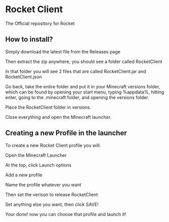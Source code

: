 # Rocket Client
The Official repository for Rocket

## How to install?

Simply download the latest file from the Releases page

Then extract the zip anywhere, you should see a folder called RocketClient

In that folder you will see 2 files that are called RocketClient.jar and RocketClient.json

Go back, take the entire folder and put it in your Minecraft versions folder, which can be found by opening your start menu, typing %appdata%, hitting enter, going to the .minecraft folder, and opening the versions folder.

Place the RocketClient folder in versions.

Close everything and open the Minecraft launcher.

## Creating a new Profile in the launcher

To create a new Rocket Client profile you will:

Open the Minecraft Launcher

At the top, click Launch options

Add a new profile

Name the profile whatever you want

Then set the verison to release RocketClient

Set anything else you want, then click SAVE!

Your done! now you can choose that profile and launch it!
